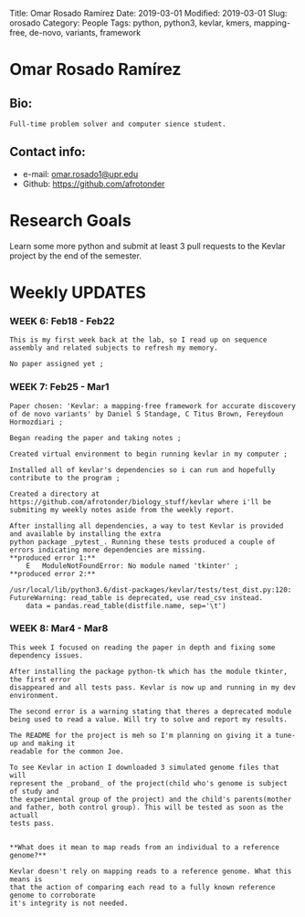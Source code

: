 Title: Omar Rosado Ramírez
Date: 2019-03-01
Modified: 2019-03-01
Slug: orosado
Category: People
Tags: python, python3, kevlar, kmers, mapping-free, de-novo, variants, framework

# Omar Rosado Ramírez

## Bio:
    Full-time problem solver and computer sience student.

## Contact info:
- e-mail: <omar.rosado1@upr.edu>
 - Github: <https://github.com/afrotonder>

# Research Goals

Learn some more python and submit at least 3 pull requests to the Kevlar project by the end of the semester.
  
# Weekly UPDATES

**<h3>WEEK 6: Feb18 - Feb22</h3>**

    This is my first week back at the lab, so I read up on sequence assembly and related subjects to refresh my memory.

    No paper assigned yet ;
    
**<h3>WEEK 7: Feb25 - Mar1</h3>**

    Paper chosen: 'Kevlar: a mapping-free framework for accurate discovery of de novo variants' by Daniel S Standage, C Titus Brown, Fereydoun Hormozdiari ;

    Began reading the paper and taking notes ;
    
    Created virtual environment to begin running kevlar in my computer ;

    Installed all of kevlar's dependencies so i can run and hopefully contribute to the program ;

    Created a directory at https://github.com/afrotonder/biology_stuff/kevlar where i'll be submiting my weekly notes aside from the weekly report.

    After installing all dependencies, a way to test Kevlar is provided and available by installing the extra
    python package _pytest_. Running these tests produced a couple of errors indicating more dependencies are missing.
    **produced error 1:**  
        E   ModuleNotFoundError: No module named 'tkinter' ;
    **produced error 2:** 

    /usr/local/lib/python3.6/dist-packages/kevlar/tests/test_dist.py:120: FutureWarning: read_table is deprecated, use read_csv instead.
        data = pandas.read_table(distfile.name, sep='\t')

**<h3> WEEK 8: Mar4 - Mar8</h3>**

    This week I focused on reading the paper in depth and fixing some dependency issues.

    After installing the package python-tk which has the module tkinter, the first error
    disappeared and all tests pass. Kevlar is now up and running in my dev environment.

    The second error is a warning stating that theres a deprecated module
    being used to read a value. Will try to solve and report my results.

    The README for the project is meh so I'm planning on giving it a tune-up and making it
    readable for the common Joe. 

    To see Kevlar in action I downloaded 3 simulated genome files that will 
    represent the _proband_ of the project(child who's genome is subject of study and 
    the experimental group of the project) and the child's parents(mother and father, both control group). This will be tested as soon as the actuall
    tests pass.

    
    **What does it mean to map reads from an individual to a reference genome?**

    Kevlar doesn't rely on mapping reads to a reference genome. What this means is
    that the action of comparing each read to a fully known reference genome to corroborate
    it's integrity is not needed. 
